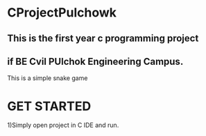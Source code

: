 # CProjectPulchowk

## This is the first year c programming project 
## if BE Cvil PUlchok Engineering Campus.

This is a simple snake game


# GET STARTED
1)Simply open project in C IDE and run.
